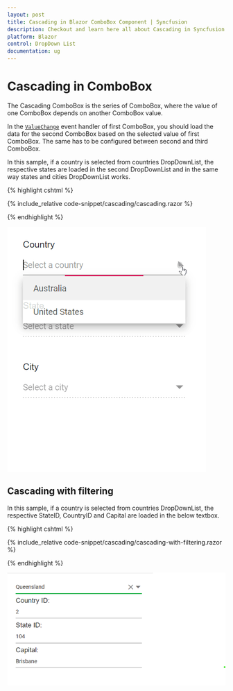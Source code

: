 ```yaml
---
layout: post
title: Cascading in Blazor ComboBox Component | Syncfusion
description: Checkout and learn here all about Cascading in Syncfusion Blazor ComboBox component and much more.
platform: Blazor
control: DropDown List
documentation: ug
---
```


# Cascading in  ComboBox

The Cascading ComboBox is the series of ComboBox, where the value of one ComboBox depends on another ComboBox value. 

In the [`ValueChange`](https://blazor.syncfusion.com/documentation/combobox/events#valuechange) event handler of first ComboBox, you should load the data for the second ComboBox based on the selected value of first ComboBox. The same has to be configured between second and third ComboBox.

In this sample, if a country is selected from countries DropDownList, the respective states are loaded in the second DropDownList and in the same way states and cities DropDownList works.

{% highlight cshtml %}

{% include_relative code-snippet/cascading/cascading.razor %}

{% endhighlight %}

![Cascading in Blazor ComboBox](./images/cascading/blazor_combobox_cascading.gif)

## Cascading with filtering 

In this sample, if a country is selected from countries DropDownList, the respective StateID, CountryID and Capital are loaded in the below textbox.

{% highlight cshtml %}

{% include_relative code-snippet/cascading/cascading-with-filtering.razor %}

{% endhighlight %}

![Cascading with Filtering in Blazor ComboBox](./images/cascading/blazor_combobox_cascading-with-filtering.png)